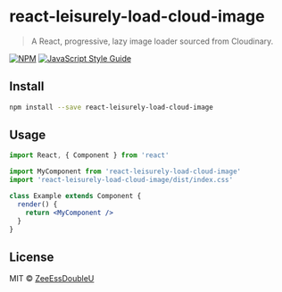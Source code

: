 # react-leisurely-load-cloud-image

> A React, progressive, lazy image loader sourced from Cloudinary.

[![NPM](https://img.shields.io/npm/v/react-leisurely-load-cloud-image.svg)](https://www.npmjs.com/package/react-leisurely-load-cloud-image) [![JavaScript Style Guide](https://img.shields.io/badge/code_style-standard-brightgreen.svg)](https://standardjs.com)

## Install

```bash
npm install --save react-leisurely-load-cloud-image
```

## Usage

```jsx
import React, { Component } from 'react'

import MyComponent from 'react-leisurely-load-cloud-image'
import 'react-leisurely-load-cloud-image/dist/index.css'

class Example extends Component {
  render() {
    return <MyComponent />
  }
}
```

## License

MIT © [ZeeEssDoubleU](https://github.com/ZeeEssDoubleU)
